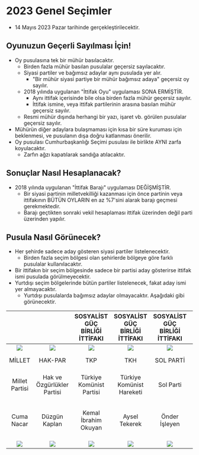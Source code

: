 # 2023 Genel Seçimler

* 14 Mayıs 2023 Pazar tarihinde gerçekleştirilecektir.

## Oyunuzun Geçerli Sayılması İçin!

* Oy pusulasına tek bir mühür basılacaktır.
    * Birden fazla mühür basılan pusulalar geçersiz sayılacaktır.
    * Siyasi partiler ve bağımsız adaylar aynı pusulada yer alır.
        * "Bir mühür siyasi partiye bir mühür bağımsız adaya" geçersiz oy sayılır.
    * 2018 yılında uygulanan "İttifak Oyu" uygulaması SONA ERMİŞTİR.
        * Aynı ittifak içerisinde bile olsa birden fazla mühür geçersiz sayılır.
        * İttifak ismine, veya ittifak partilerinin arasına basılan mühür geçersiz sayılır.
    * Resmi mühür dışında herhangi bir yazı, işaret vb. görülen pusulalar geçersiz sayılır.
* Mühürün diğer adaylara bulaşmaması için kısa bir süre kuruması için beklenmesi, ve pusulanın dışa doğru katlanması önerilir.
* Oy pusulası Cumhurbaşkanlığı Seçimi pusulası ile birlikte AYNI zarfa koyulacaktır.
    * Zarfın ağzı kapatılarak sandığa atılacaktır.


## Sonuçlar Nasıl Hesaplanacak?

* 2018 yılında uygulanan "İttifak Barajı" uygulaması DEĞİŞMİŞTİR.
    * Bir siyasi partinin milletvekilliği kazanması için önce partinin veya ittifakının BÜTÜN OYLARIN en az %7'sini alarak barajı geçmesi gerekmektedir.
    * Barajı geçtikten sonraki vekil hesaplaması ittifak üzerinden değil parti üzerinden yapılır. 


## Pusula Nasıl Görünecek?

* Her şehirde sadece aday gösteren siyasi partiler listelenecektir.
    * Birden fazla seçim bölgesi olan şehirlerde bölgeye göre farklı pusulalar kullanılacaktır.
* Bir ittifakın bir seçim bölgesinde sadece bir partisi aday gösterirse ittifak ismi pusulada görülmeyecektir.
* Yurtdışı seçim bölgelerinde bütün partiler listelenecek, fakat aday ismi yer almayacaktır.
    * Yurtdışı pusulalarda bağımsız adaylar olmayacaktır. Aşağıdaki gibi görünecektir.


|                      |                            | SOSYALİST GÜÇ BİRLİĞİ İTTİFAKI | SOSYALİST GÜÇ BİRLİĞİ İTTİFAKI | SOSYALİST GÜÇ BİRLİĞİ İTTİFAKI |                  |                        |    CUMHUR İTTİFAKI   |       CUMHUR İTTİFAKI      |       CUMHUR İTTİFAKI      |       CUMHUR İTTİFAKI      |       EMEK VE ÖZGÜRLÜK İTTİFAKI      | EMEK VE ÖZGÜRLÜK İTTİFAKI |                       |                    |                  |                         |                   |                  |                     |     MİLLET İTTİFAKI     |  MİLLET İTTİFAKI  |   ATA İTTİFAKI   |   ATA İTTİFAKI   |
|:--------------------:|:--------------------------:|:------------------------------:|:------------------------------:|:------------------------------:|:----------------:|:----------------------:|:--------------------:|:--------------------------:|:--------------------------:|:--------------------------:|:------------------------------------:|:-------------------------:|:---------------------:|:------------------:|:----------------:|:-----------------------:|:-----------------:|:----------------:|:-------------------:|:-----------------------:|:-----------------:|:----------------:|:----------------:|
| ![](/l23/MİLLET.png) |    ![](/l23/HAKPAR.png)    |        ![](/l23/TKP.png)       |        ![](/l23/TKH.png)       |        ![](/l23/SOL.png)       | ![](/l23/GP.png) | ![](/l23/MEMLEKET.png) |   ![](/l23/BBP.png)  |      ![](/l23/AK.png)      |      ![](/l23/YRP.png)     |      ![](/l23/MHP.png)     |           ![](/l23/YSP.png)          |     ![](/l23/TİP.png)     |   ![](/l23/ABP.png)   | ![](/l23/ANAP.png) | ![](/l23/YP.png) |    ![](/l23/HKP.png)    | ![](/l23/MYP.png) | ![](/l23/VP.png) |  ![](/l23/GBP.png)  |    ![](/l23/CHP.png)    | ![](/l23/İYİ.png) | ![](/l23/AP.png) | ![](/l23/ZP.png) |
|        MİLLET        |           HAK-PAR          |               TKP              |               TKH              |            SOL PARTİ           |     GENÇPARTİ    |        MEMLEKET        |     BÜYÜK BİRLİK     |          AK PARTİ          |        YENİDEN REFAH       |             MHP            |            YEŞİL SOL PARTİ           |            TİP            |        AB PARTİ       |        ANAP        |        YP        |           HKP           |     MİLLİ YOL     |   VATAN PARTİSİ  |         GBP         |           CHP           |     İYİ PARTİ     |        AP        |                  |
|    Millet Partisi    | Hak ve Özgürlükler Partisi |    Türkiye Komünist Partisi    |    Türkiye Komünist Hareketi   |            Sol Parti           |    Genç Parti    |    Memleket Partisi    | Büyük Birlik Partisi | Adalet ve Kalkınma Partisi |    Yeniden Refah Partisi   | Milliyetçi Hareket Partisi |    Yeşiller ve Sol Gelecek Partisi   |    Türkiye İşçi Partisi   | Adalet Birlik Partisi |  Anavatan Partisi  |  Yenilik Partisi | Halkın Kurtuluş Partisi | Milli Yol Partisi |   Vatan Partisi  | Güç Birliği Partisi | Cumhuriyet Halk Partisi |     İyi Parti     |  Adalet Partisi  |   Zafer Partisi  |
|      Cuma Nacar      |        Düzgün Kaplan       |      Kemal İbrahim Okuyan      |          Aysel Tekerek         |          Önder İşleyen         | Murat Hakan Uzan |      Muharrem İnce     |    Mustafa Destici   |    Recep Tayyip Erdoğan    | Muhammed Ali Fatih Erbakan |       Devlet Bahçeli       | Çiğdem Kılıçgün Uçar<br>İbrahim Akın |         Erkan Baş         |       İfran Uzun      |   İbrahim Çelebi   |   Öztürk Yılmaz  |       Nurullah Efe      |    Remzi Çayır    |   Doğu Perinçek  |      Ali Karnap     |    Kemal Kılıçdaroğlu   |   Meral Akşener   |     Vecdet Öz    |    Ümit Özdağ    |
|    ![](/l23/O.png)   |       ![](/l23/O.png)      |         ![](/l23/O.png)        |         ![](/l23/O.png)        |         ![](/l23/O.png)        |  ![](/l23/O.png) |     ![](/l23/O.png)    |    ![](/l23/O.png)   |       ![](/l23/O.png)      |       ![](/l23/O.png)      |       ![](/l23/O.png)      |            ![](/l23/O.png)           |      ![](/l23/O.png)      |    ![](/l23/O.png)    |   ![](/l23/O.png)  |  ![](/l23/O.png) |     ![](/l23/O.png)     |  ![](/l23/O.png)  |  ![](/l23/O.png) |   ![](/l23/O.png)   |     ![](/l23/O.png)     |  ![](/l23/O.png)  |  ![](/l23/O.png) |  ![](/l23/O.png) |